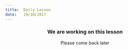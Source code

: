 ```yaml
---
title:  Daily Lesson
date:   19/10/2017
---
```


### <center>We are working on this lesson</center>
<center>Please come back later</center>